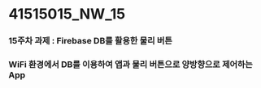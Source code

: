 # 41515015_NW_15
### 15주차 과제 : Firebase DB를 활용한 물리 버튼
### WiFi 환경에서 DB를 이용하여 앱과 물리 버튼으로 양방향으로 제어하는 App
